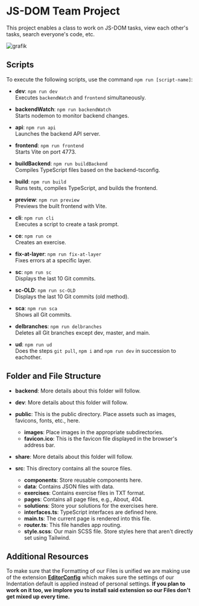 # JS-DOM Team Project

This project enables a class to work on JS-DOM tasks, view each other's tasks, search everyone's code, etc.

![grafik](https://github.com/edwardtanguay/jsdom-team-project-2023/assets/446574/e1e263eb-1883-40a0-88ca-033c47d654b9)

## Scripts

To execute the following scripts, use the command `npm run [script-name]`:

-   **dev**: `npm run dev`  
    Executes `backendWatch` and `frontend` simultaneously.

-   **backendWatch**: `npm run backendWatch`  
    Starts nodemon to monitor backend changes.

-   **api**: `npm run api`  
    Launches the backend API server.

-   **frontend**: `npm run frontend`  
    Starts Vite on port 4773.

-   **buildBackend**: `npm run buildBackend`  
    Compiles TypeScript files based on the backend-tsconfig.

-   **build**: `npm run build`  
    Runs tests, compiles TypeScript, and builds the frontend.

-   **preview**: `npm run preview`  
    Previews the built frontend with Vite.

-   **cli**: `npm run cli`  
    Executes a script to create a task prompt.

-   **ce**: `npm run ce`  
    Creates an exercise.

-   **fix-at-layer**: `npm run fix-at-layer`  
    Fixes errors at a specific layer.

-   **sc**: `npm run sc`  
    Displays the last 10 Git commits.

-   **sc-OLD**: `npm run sc-OLD`  
    Displays the last 10 Git commits (old method).

-   **sca**: `npm run sca`  
    Shows all Git commits.

-   **delbranches**: `npm run delbranches`  
    Deletes all Git branches except dev, master, and main.

-   **ud**: `npm run ud`  
    Does the steps `git pull`, `npm i` and `npm run dev` in succession to eachother.

## Folder and File Structure

-   **backend**:
    More details about this folder will follow.

-   **dev**:
    More details about this folder will follow.

-   **public**:
    This is the public directory. Place assets such as images, favicons, fonts, etc., here.

    -   **images**:
        Place images in the appropriate subdirectories.
    -   **favicon.ico**:
        This is the favicon file displayed in the browser's address bar.

-   **share**:
    More details about this folder will follow.

-   **src**:
    This directory contains all the source files.
    -   **components**:
        Store reusable components here.
    -   **data**:
        Contains JSON files with data.
    -   **exercises**:
        Contains exercise files in TXT format.
    -   **pages**:
        Contains all page files, e.g., About, 404.
    -   **solutions**:
        Store your solutions for the exercises here.
    -   **interfaces.ts**:
        TypeScript interfaces are defined here.
    -   **main.ts**:
        The current page is rendered into this file.
    -   **router.ts**:
        This file handles app routing.
    -   **style.scss**:
        Our main SCSS file. Store styles here that aren't directly set using Tailwind.

## Additional Resources

To make sure that the Formatting of our Files is unified we are making use of the extension **[EditorConfig](https://marketplace.visualstudio.com/items?itemName=EditorConfig.EditorConfig)** which makes sure the settings of our Indentation default is applied instead of personal settings. **If you plan to work on it too, we implore you to install said extension so our Files don't get mixed up every time.**
